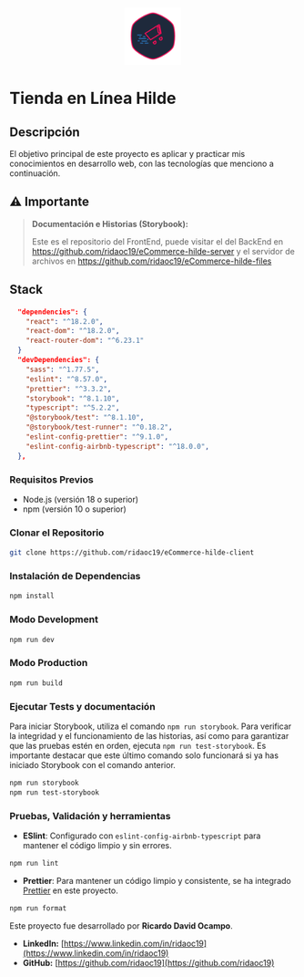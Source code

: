 <center><img src='./public/logo.svg' width=100 alt='logo'/></center>

# Tienda en Línea Hilde

## Descripción

El objetivo principal de este proyecto es aplicar y practicar mis conocimientos en desarrollo web, con las tecnologías que menciono a continuación.

## ⚠️ **Importante**

> **Documentación e Historias (Storybook):**
>
> Este es el repositorio del FrontEnd, puede visitar el del BackEnd en https://github.com/ridaoc19/eCommerce-hilde-server y el servidor de archivos en https://github.com/ridaoc19/eCommerce-hilde-files

## Stack

```json
  "dependencies": {
    "react": "^18.2.0",
    "react-dom": "^18.2.0",
    "react-router-dom": "^6.23.1"
  }
  "devDependencies": {
    "sass": "^1.77.5",
    "eslint": "^8.57.0",
    "prettier": "^3.3.2",
    "storybook": "^8.1.10",
    "typescript": "^5.2.2",
    "@storybook/test": "^8.1.10",
    "@storybook/test-runner": "^0.18.2",
    "eslint-config-prettier": "^9.1.0",
    "eslint-config-airbnb-typescript": "^18.0.0",
  },
```

### Requisitos Previos

- Node.js (versión 18 o superior)
- npm (versión 10 o superior)

### Clonar el Repositorio

```bash
git clone https://github.com/ridaoc19/eCommerce-hilde-client
```

### Instalación de Dependencias

```bash
npm install
```

### Modo Development

```bash
npm run dev
```

### Modo Production

```bash
npm run build
```

### Ejecutar Tests y documentación

Para iniciar Storybook, utiliza el comando `npm run storybook`. Para verificar la integridad y el funcionamiento de las historias, así como para garantizar que las pruebas estén en orden, ejecuta `npm run test-storybook`. Es importante destacar que este último comando solo funcionará si ya has iniciado Storybook con el comando anterior.

```bash
npm run storybook
npm run test-storybook
```

### Pruebas, Validación y herramientas

- **ESlint**: Configurado con `eslint-config-airbnb-typescript` para mantener el código limpio y sin errores.

```bash
npm run lint
```

- **Prettier**: Para mantener un código limpio y consistente, se ha integrado [Prettier](https://prettier.io/) en este proyecto.

```bash
npm run format
```

Este proyecto fue desarrollado por **Ricardo David Ocampo**.

- **LinkedIn:** [https://www.linkedin.com/in/ridaoc19](https://www.linkedin.com/in/ridaoc19)
- **GitHub:** [https://github.com/ridaoc19](https://github.com/ridaoc19)
